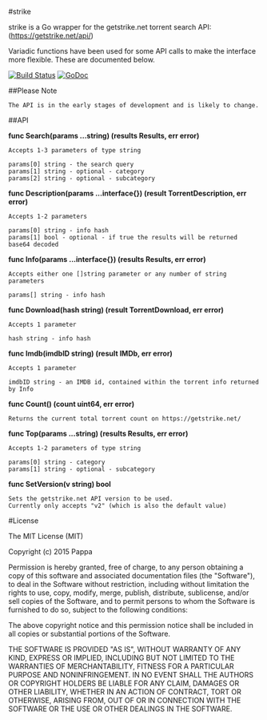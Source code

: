 #strike

strike is a Go wrapper for the getstrike.net torrent search API: (https://getstrike.net/api/)

Variadic functions have been used for some API calls to make the interface more flexible.
These are documented below.

[![Build Status](https://travis-ci.org/Pappa/strike.png)](https://travis-ci.org/Pappa/strike) [![GoDoc](https://godoc.org/github.com/Pappa/strike?status.svg)](https://godoc.org/github.com/Pappa/strike)

##Please Note

    The API is in the early stages of development and is likely to change.

##API

**func Search(params ...string) (results Results, err error)**

    Accepts 1-3 parameters of type string

    params[0] string - the search query
    params[1] string - optional - category
    params[2] string - optional - subcategory

**func Description(params ...interface{}) (result TorrentDescription, err error)**

    Accepts 1-2 parameters

    params[0] string - info hash
    params[1] bool - optional - if true the results will be returned base64 decoded

**func Info(params ...interface{}) (results Results, err error)**

    Accepts either one []string parameter or any number of string parameters

    params[] string - info hash

**func Download(hash string) (result TorrentDownload, err error)**

    Accepts 1 parameter

    hash string - info hash

**func Imdb(imdbID string) (result IMDb, err error)**

    Accepts 1 parameter

    imdbID string - an IMDB id, contained within the torrent info returned by Info

**func Count() (count uint64, err error)**

    Returns the current total torrent count on https://getstrike.net/

**func Top(params ...string) (results Results, err error)**

    Accepts 1-2 parameters of type string

    params[0] string - category
    params[1] string - optional - subcategory

**func SetVersion(v string) bool**

    Sets the getstrike.net API version to be used. 
    Currently only accepts "v2" (which is also the default value)

#License

The MIT License (MIT)

Copyright (c) 2015 Pappa

Permission is hereby granted, free of charge, to any person obtaining a copy
of this software and associated documentation files (the "Software"), to deal
in the Software without restriction, including without limitation the rights
to use, copy, modify, merge, publish, distribute, sublicense, and/or sell
copies of the Software, and to permit persons to whom the Software is
furnished to do so, subject to the following conditions:

The above copyright notice and this permission notice shall be included in all
copies or substantial portions of the Software.

THE SOFTWARE IS PROVIDED "AS IS", WITHOUT WARRANTY OF ANY KIND, EXPRESS OR
IMPLIED, INCLUDING BUT NOT LIMITED TO THE WARRANTIES OF MERCHANTABILITY,
FITNESS FOR A PARTICULAR PURPOSE AND NONINFRINGEMENT. IN NO EVENT SHALL THE
AUTHORS OR COPYRIGHT HOLDERS BE LIABLE FOR ANY CLAIM, DAMAGES OR OTHER
LIABILITY, WHETHER IN AN ACTION OF CONTRACT, TORT OR OTHERWISE, ARISING FROM,
OUT OF OR IN CONNECTION WITH THE SOFTWARE OR THE USE OR OTHER DEALINGS IN THE
SOFTWARE.
